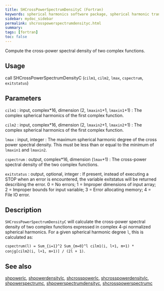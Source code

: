 ```yaml
---
title: SHCrossPowerSpectrumDensityC (Fortran)
keywords: spherical harmonics software package, spherical harmonic transform, legendre functions, multitaper spectral analysis, fortran, Python, gravity, magnetic field
sidebar: mydoc_sidebar
permalink: shcrosspowerspectrumdensityc.html
summary:
tags: [fortran]
toc: false
---
```


Compute the cross-power spectral density of two complex functions.

## Usage

call SHCrossPowerSpectrumDensityC (`cilm1`, `cilm2`, `lmax`, `cspectrum`, `exitstatus`)

## Parameters

`cilm1` : input, complex\*16, dimension (2, `lmaxin1`+1, `lmaxin1`+1)
:   The complex spherical harmonics of the first complex function.

`cilm2` : input, complex\*16, dimension (2, `lmaxin2`+1, `lmaxin2`+1)
:   The complex spherical harmonics of the first complex function.

`lmax` : input, integer
:   The maximum spherical harmonic degree of the cross power spectral density. This must be less than or equal to the minimum of `lmaxin1` and `lmaxin2`.

`cspectrum` : output, complex\*16, dimension (`lmax`+1)
:   The cross-power spectral density of the two complex functions.

`exitstatus` : output, optional, integer
:   If present, instead of executing a STOP when an error is encountered, the variable exitstatus will be returned describing the error. 0 = No errors; 1 = Improper dimensions of input array; 2 = Improper bounds for input variable; 3 = Error allocating memory; 4 = File IO error.

## Description

`SHCrossPowerSpectrumDensityC` will calculate the cross-power spectral density of two complex functions expressed in complex 4-pi normalized spherical harmonics. For a given spherical harmonic degree `l`, this is calculated as:

`cspectrum(l) = Sum_{i=1}^2 Sum_{m=0}^l cilm1(i, l+1, m+1) * conjg[cilm2(i, l+1, m+1)] / (2l + 1)`.

## See also

[shpowerlc](shpowerlc.html), [shpowerdensitylc](shpowerdensitylc.html), [shcrosspowerlc](shcrosspowerlc.html), [shcrosspowerdensitylc](shcrosspowerdensitylc.html), [shpowerspectrumc](shpowerspectrumc.html), [shpowerspectrumdensityc](shpowerspectrumdensityc.html), [shcrosspowerspectrumc](shcrosspowerspectrumc.html)
